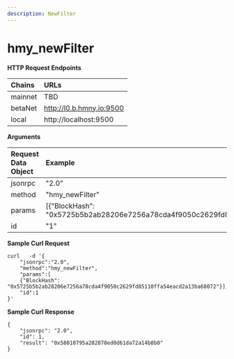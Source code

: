 ```yaml
---
description: NewFilter
---
```


# hmy\_newFilter

**HTTP Request Endpoints**

| Chains | URLs |
| :--- | :--- |
| mainnet | TBD |
| betaNet | http://l0.b.hmny.io:9500 |
| local | http://localhost:9500 |

**Arguments**

| Request Data Object | Example |
| :--- | :--- |
| jsonrpc | "2.0" |
| method | "hmy\_newFilter" |
| params | \[{"BlockHash": "0x5725b5b2ab28206e7256a78cda4f9050c2629fd85110ffa54eacd2a13ba68072"}\] |
| id | "1" |

**Sample Curl Request**

```text
curl   -d '{
    "jsonrpc":"2.0", 
    "method":"hmy_newFilter", 
    "params":[
    {"BlockHash": "0x5725b5b2ab28206e7256a78cda4f9050c2629fd85110ffa54eacd2a13ba68072"}],
    "id":1
}'
```

**Sample Curl Response**

```text
{
    "jsonrpc": "2.0",
    "id": 1,
    "result": "0x58010795a282878ed0d61da72a14b8b0"
}
```

